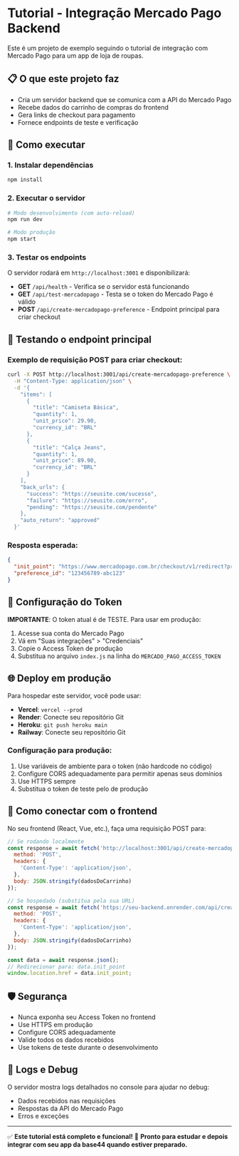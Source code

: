 # Tutorial - Integração Mercado Pago Backend

Este é um projeto de exemplo seguindo o tutorial de integração com Mercado Pago para um app de loja de roupas.

## 📋 O que este projeto faz

- Cria um servidor backend que se comunica com a API do Mercado Pago
- Recebe dados do carrinho de compras do frontend
- Gera links de checkout para pagamento
- Fornece endpoints de teste e verificação

## 🚀 Como executar

### 1. Instalar dependências
```bash
npm install
```

### 2. Executar o servidor
```bash
# Modo desenvolvimento (com auto-reload)
npm run dev

# Modo produção
npm start
```

### 3. Testar os endpoints

O servidor rodará em `http://localhost:3001` e disponibilizará:

- **GET** `/api/health` - Verifica se o servidor está funcionando
- **GET** `/api/test-mercadopago` - Testa se o token do Mercado Pago é válido
- **POST** `/api/create-mercadopago-preference` - Endpoint principal para criar checkout

## 🧪 Testando o endpoint principal

### Exemplo de requisição POST para criar checkout:

```bash
curl -X POST http://localhost:3001/api/create-mercadopago-preference \
  -H "Content-Type: application/json" \
  -d '{
    "items": [
      {
        "title": "Camiseta Básica",
        "quantity": 1,
        "unit_price": 29.90,
        "currency_id": "BRL"
      },
      {
        "title": "Calça Jeans",
        "quantity": 1,
        "unit_price": 89.90,
        "currency_id": "BRL"
      }
    ],
    "back_urls": {
      "success": "https://seusite.com/sucesso",
      "failure": "https://seusite.com/erro",
      "pending": "https://seusite.com/pendente"
    },
    "auto_return": "approved"
  }'
```

### Resposta esperada:
```json
{
  "init_point": "https://www.mercadopago.com.br/checkout/v1/redirect?pref_id=123456789-abc123",
  "preference_id": "123456789-abc123"
}
```

## 🔑 Configuração do Token

**IMPORTANTE**: O token atual é de TESTE. Para usar em produção:

1. Acesse sua conta do Mercado Pago
2. Vá em "Suas integrações" > "Credenciais"
3. Copie o Access Token de produção
4. Substitua no arquivo `index.js` na linha do `MERCADO_PAGO_ACCESS_TOKEN`

## 🌐 Deploy em produção

Para hospedar este servidor, você pode usar:

- **Vercel**: `vercel --prod`
- **Render**: Conecte seu repositório Git
- **Heroku**: `git push heroku main`
- **Railway**: Conecte seu repositório Git

### Configuração para produção:

1. Use variáveis de ambiente para o token (não hardcode no código)
2. Configure CORS adequadamente para permitir apenas seus domínios
3. Use HTTPS sempre
4. Substitua o token de teste pelo de produção

## 📱 Como conectar com o frontend

No seu frontend (React, Vue, etc.), faça uma requisição POST para:

```javascript
// Se rodando localmente
const response = await fetch('http://localhost:3001/api/create-mercadopago-preference', {
  method: 'POST',
  headers: {
    'Content-Type': 'application/json',
  },
  body: JSON.stringify(dadosDoCarrinho)
});

// Se hospedado (substitua pela sua URL)
const response = await fetch('https://seu-backend.onrender.com/api/create-mercadopago-preference', {
  method: 'POST',
  headers: {
    'Content-Type': 'application/json',
  },
  body: JSON.stringify(dadosDoCarrinho)
});

const data = await response.json();
// Redirecionar para: data.init_point
window.location.href = data.init_point;
```

## 🛡️ Segurança

- Nunca exponha seu Access Token no frontend
- Use HTTPS em produção
- Configure CORS adequadamente
- Valide todos os dados recebidos
- Use tokens de teste durante o desenvolvimento

## 📝 Logs e Debug

O servidor mostra logs detalhados no console para ajudar no debug:
- Dados recebidos nas requisições
- Respostas da API do Mercado Pago
- Erros e exceções

---

✅ **Este tutorial está completo e funcional!** 
🔧 **Pronto para estudar e depois integrar com seu app da base44 quando estiver preparado.** 